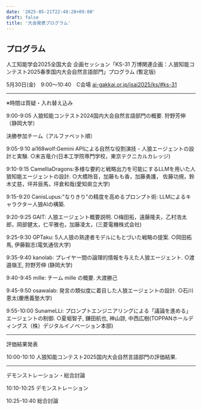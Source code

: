 ```yaml
---
date: '2025-05-21T22:48:28+09:00'
draft: false
title: '大会発表プログラム'
---
```


## プログラム

人工知能学会2025全国大会 企画セッション「KS-31 万博関連企画：人狼知能コンテスト2025春季国内大会自然言語部門」プログラム
(暫定版)

5月30日(金)　9:00～10:40　C会場
[ai-gakkai.or.jp/jsai2025/ks/#ks-31](https://www.ai-gakkai.or.jp/jsai2025/ks/#ks-31)

---

※時間は質疑・入れ替え込み

9:00-9:05 人狼知能コンテスト2024国内大会自然言語部門の概要. 狩野芳伸（静岡大学）

決勝参加チーム（アルファベット順）

9:05-9:10 ai168wolf:Gemini APIによる自然な役割演技 - 人狼エージェントの設計と実験. ○末吉竜介(日本工学院専門学校，東京テクニカルカレッジ)

9:10-9:15 CamelliaDragons:多様な要約と戦略出力を可能にするLLMを用いた人狼知能エージェントの設計. ○大橋玲音，加藤もも香，加藤勇護， 佐藤功規，鈴木丈慈，坪井辰馬，坪倉和哉(愛知県立大学)

9:15-9:20 CanisLupus:"なりきり"の精度を高めるプロンプト術: LLMによるキャラクター人狼AIの構築. 

9:20-9:25 GAIT: 人狼エージェント概要説明. ○梅田拓，遠藤隆夫，乙村浩太郎，岡部健太，仁平雅也，加藤凌太，(三菱電機株式会社)

9:25-9:30 GPTaku: 5人人狼の熟達者モデルにもとづいた戦略の提案. ○岡田拓馬, 伊藤毅志(電気通信大学)

9:35-9:40 kanolab: プレイヤー間の論理的情報を与えた人狼エージェント. ○渡邉嶺王, 狩野芳伸 (静岡大学)

9:40-9:45 mille: チーム mille の概要. 大渡勝己

9:45-9:50 osawalab: 発言の類似度に着目した人狼エージェントの設計. ○石川恵太(慶應義塾大学)

9:55-10:00 SunameLLi: プロンプトエンジニアリングによる「議論を進める」エージェントの制御. ○夏堀智子, 鎌田航也, 神山諒, 中西広樹(TOPPANホールディングス（株）デジタルイノベーション本部)

---

評価結果発表

10:00-10:10 人狼知能コンテスト2025国内大会自然言語部門の評価結果.

---

デモンストレーション・総合討論

10:10-10:25 デモンストレーション

10:25-10:40 総合討論
